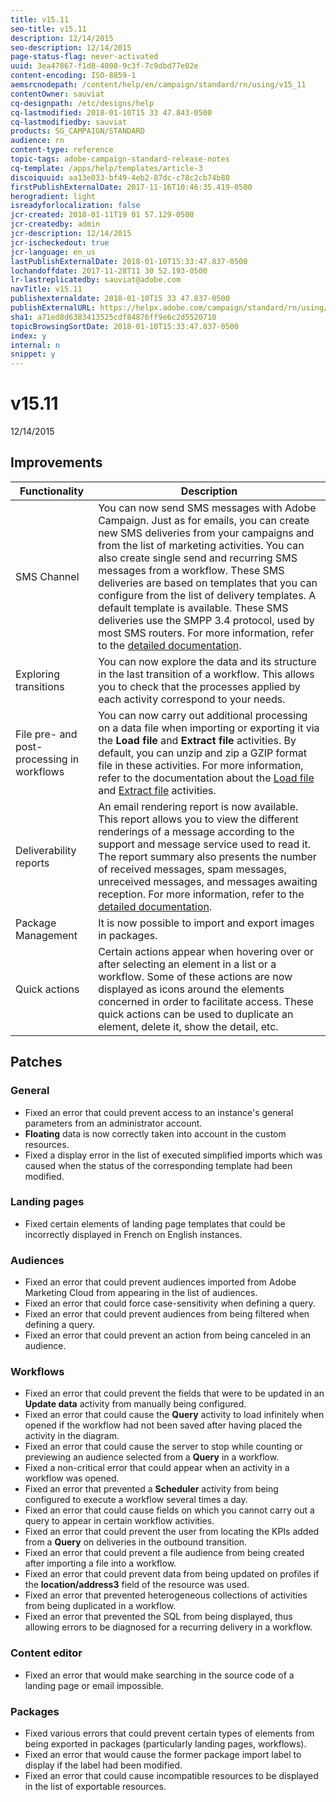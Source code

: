 ```yaml
---
title: v15.11
seo-title: v15.11
description: 12/14/2015
seo-description: 12/14/2015
page-status-flag: never-activated
uuid: 3ea47867-f1d8-4008-9c3f-7c9dbd77e02e
content-encoding: ISO-8859-1
aemsrcnodepath: /content/help/en/campaign/standard/rn/using/v15_11
contentOwner: sauviat
cq-designpath: /etc/designs/help
cq-lastmodified: 2018-01-10T15 33 47.843-0500
cq-lastmodifiedby: sauviat
products: SG_CAMPAIGN/STANDARD
audience: rn
content-type: reference
topic-tags: adobe-campaign-standard-release-notes
cq-template: /apps/help/templates/article-3
discoiquuid: aa13e033-bf49-4eb2-87dc-c78c2cb74b80
firstPublishExternalDate: 2017-11-16T10:46:35.419-0500
herogradient: light
isreadyforlocalization: false
jcr-created: 2018-01-11T19 01 57.129-0500
jcr-createdby: admin
jcr-description: 12/14/2015
jcr-ischeckedout: true
jcr-language: en_us
lastPublishExternalDate: 2018-01-10T15:33:47.837-0500
lochandoffdate: 2017-11-28T11 30 52.193-0500
lr-lastreplicatedby: sauviat@adobe.com
navTitle: v15.11
publishexternaldate: 2018-01-10T15 33 47.837-0500
publishExternalURL: https://helpx.adobe.com/campaign/standard/rn/using/v15_11.html
sha1: a71ed8d6383413525cdf84876ff9e6c2d5520710
topicBrowsingSortDate: 2018-01-10T15:33:47.837-0500
index: y
internal: n
snippet: y
---
```


# v15.11

12/14/2015

## Improvements

|  Functionality  | Description  |
|---|---|
|  SMS Channel  | You can now send SMS messages with Adobe Campaign. Just as for emails, you can create new SMS deliveries from your campaigns and from the list of marketing activities. You can also create single send and recurring SMS messages from a workflow. These SMS deliveries are based on templates that you can configure from the list of delivery templates. A default template is available. These SMS deliveries use the SMPP 3.4 protocol, used by most SMS routers. For more information, refer to the [detailed documentation](../../channels/using/about-sms-messages.md).  |
|  Exploring transitions  | You can now explore the data and its structure in the last transition of a workflow. This allows you to check that the processes applied by each activity correspond to your needs.  |
|  File pre- and post-processing in workflows  | You can now carry out additional processing on a data file when importing or exporting it via the **Load file** and **Extract file** activities. By default, you can unzip and zip a GZIP format file in these activities. For more information, refer to the documentation about the [Load file](../../automating/using/load-file.md) and [Extract file](../../automating/using/extract-file.md) activities.  |
|  Deliverability reports  | An email rendering report is now available. This report allows you to view the different renderings of a message according to the support and message service used to read it. The report summary also presents the number of received messages, spam messages, unreceived messages, and messages awaiting reception. For more information, refer to the [detailed documentation](../../sending/using/email-rendering.md#email-rendering-report-description).  |
|  Package Management  | It is now possible to import and export images in packages.  |
|  Quick actions  | Certain actions appear when hovering over or after selecting an element in a list or a workflow. Some of these actions are now displayed as icons around the elements concerned in order to facilitate access. These quick actions can be used to duplicate an element, delete it, show the detail, etc.  |

## Patches

### General

* Fixed an error that could prevent access to an instance's general parameters from an administrator account.
* **Floating** data is now correctly taken into account in the custom resources.
* Fixed a display error in the list of executed simplified imports which was caused when the status of the corresponding template had been modified.

### Landing pages

* Fixed certain elements of landing page templates that could be incorrectly displayed in French on English instances.

### Audiences

* Fixed an error that could prevent audiences imported from Adobe Marketing Cloud from appearing in the list of audiences.
* Fixed an error that could force case-sensitivity when defining a query.
* Fixed an error that could prevent audiences from being filtered when defining a query.
* Fixed an error that could prevent an action from being canceled in an audience.

### Workflows

* Fixed an error that could prevent the fields that were to be updated in an **Update data** activity from manually being configured.
* Fixed an error that could cause the **Query** activity to load infinitely when opened if the workflow had not been saved after having placed the activity in the diagram.
* Fixed an error that could cause the server to stop while counting or previewing an audience selected from a **Query** in a workflow.
* Fixed a non-critical error that could appear when an activity in a workflow was opened.
* Fixed an error that prevented a **Scheduler** activity from being configured to execute a workflow several times a day.
* Fixed an error that could cause fields on which you cannot carry out a query to appear in certain workflow activities.
* Fixed an error that could prevent the user from locating the KPIs added from a **Query** on deliveries in the outbound transition.
* Fixed an error that could prevent a file audience from being created after importing a file into a workflow.
* Fixed an error that could prevent data from being updated on profiles if the **location/address3** field of the resource was used.
* Fixed an error that prevented heterogeneous collections of activities from being duplicated in a workflow.
* Fixed an error that prevented the SQL from being displayed, thus allowing errors to be diagnosed for a recurring delivery in a workflow.

### Content editor

* Fixed an error that would make searching in the source code of a landing page or email impossible.

### Packages

* Fixed various errors that could prevent certain types of elements from being exported in packages (particularly landing pages, workflows).
* Fixed an error that would cause the former package import label to display if the label had been modified.
* Fixed an error that could cause incompatible resources to be displayed in the list of exportable resources.

